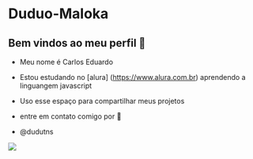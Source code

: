 # Duduo-Maloka
## Bem vindos ao meu perfil 🖤

- Meu nome é Carlos Eduardo
- Estou estudando no [alura] (https://www.alura.com.br)                 aprendendo a linguangem javascript
- Uso esse espaço para compartilhar meus projetos

- entre em contato comigo por 📧
- @dudutns


![](https://media.tenor.com/MHtnl9iadvgAAAAM/rikoamv-sukuna.gif)
